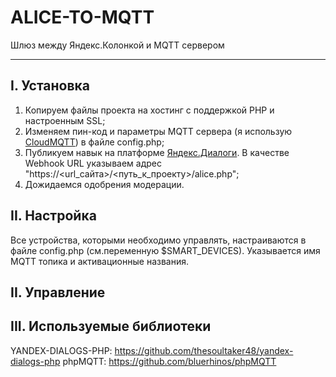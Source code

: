 # ALICE-TO-MQTT

Шлюз между Яндекс.Колонкой и MQTT сервером
___

##  I. Установка
1. Копируем файлы проекта на хостинг с поддержкой PHP и настроенным SSL;
2. Изменяем пин-код и параметры MQTT сервера (я использую [CloudMQTT](https://www.cloudmqtt.com/)) в файле config.php;
3. Публикуем навык на платформе [Яндекс.Диалоги](https://dialogs.yandex.ru/developer). В качестве Webhook URL указываем адрес "https://<url_сайта>/<путь_к_проекту>/alice.php";
4. Дожидаемся одобрения модерации.

##  II. Настройка
Все устройства, которыми необходимо управлять, настраиваются в файле config.php (см.переменную $SMART_DEVICES). Указывается имя MQTT топика и активационные названия.

##  II. Управление

##  III. Используемые библиотеки
YANDEX-DIALOGS-PHP: https://github.com/thesoultaker48/yandex-dialogs-php
phpMQTT: https://github.com/bluerhinos/phpMQTT
